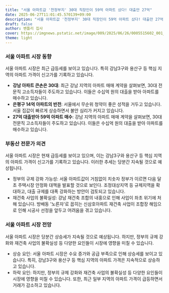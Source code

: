 ```yaml
---
title: "서울 아파트값 '천정부지' 30대 직장인이 59억 아파트 샀다! 대출만 27억"
date: 2025-06-27T11:01:45.570139+09:00
description: "서울 아파트값 '천정부지' 30대 직장인이 59억 아파트 샀다! 대출만 27억"
draft: false
author: 벤틀리 집사
cover: https://imgnews.pstatic.net/image/009/2025/06/26/0005515602_001_20250626193818194.jpg
theme: light
---
```


### 서울 아파트 시장 동향

서울 아파트 시장은 최근 급등세를 보이고 있습니다. 특히 강남3구와 용산구 등 핵심 지역의 아파트 가격이 신고가를 기록하고 있습니다.

*   **강남 아파트 큰손은 30대**: 최근 강남 지역의 아파트 매매 계약을 살펴보면, 30대 전문직 고소득자들이 주도하고 있습니다. 이들은 수십억 원의 대출을 받아 아파트를 매수하고 있습니다. 
*   **은평구 14억 아파트의 반전**: 서울에서 무순위 청약이 좋은 성적을 거두고 있습니다. 서울 집값이 빠르게 상승하면서 불안 심리가 커지고 있습니다.
*   **27억 대출받아 59억 아파트 매수**: 강남 지역의 아파트 매매 계약을 살펴보면, 30대 전문직 고소득자들이 주도하고 있습니다. 이들은 수십억 원의 대출을 받아 아파트를 매수하고 있습니다.

### 부동산 전문가 의견

서울 아파트 시장은 현재 급등세를 보이고 있으며, 이는 강남3구와 용산구 등 핵심 지역의 아파트 가격이 신고가를 기록하고 있습니다. 이러한 추세는 당분간 지속될 것으로 예상됩니다.

*   정부의 규제 강화 가능성: 서울 아파트값이 거침없이 치솟자 정부가 이르면 다음 달 초 주택시장 안정화 대책을 발표할 것으로 보인다. 조정대상지역 등 규제지역을 확대하고, 대출 규제를 대폭 강화하는 방안이 검토되고 있습니다.
*   재건축 사업의 불확실성: 강남 재건축 조합의 내홍으로 인해 사업이 좌초 위기에 처해 있습니다. 방배동 '노른자'로 꼽히는 신삼호아파트 재건축 사업이 조합장 해임으로 인해 시공사 선정을 앞두고 어려움을 겪고 있습니다.

### 서울 아파트 시장 전망

서울 아파트 시장은 당분간 상승세가 지속될 것으로 예상됩니다. 하지만, 정부의 규제 강화와 재건축 사업의 불확실성 등 다양한 요인들이 시장에 영향을 미칠 수 있습니다.

*   상승 요인: 서울 아파트 시장은 수요 증가와 공급 부족으로 인해 상승세를 보이고 있습니다. 특히, 강남3구와 용산구 등 핵심 지역의 아파트 가격은 지속적으로 상승하고 있습니다.
*   하락 요인: 하지만, 정부의 규제 강화와 재건축 사업의 불확실성 등 다양한 요인들이 시장에 영향을 미칠 수 있습니다. 또한, 최근 일부 지역의 아파트 가격이 급등하면서 거래가 감소하고 있습니다.